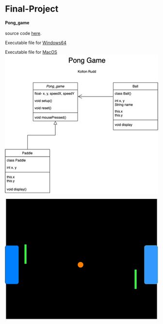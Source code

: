 # Final-Project

#### Pong_game
source code [here](https://github.com/Kolton11/Final-Project/tree/main/src/Real_Pong).

Executable file for [Windows64](https://github.com/Kolton11/Final-Project/blob/gh-pages/application.windows64.zip)

Executable file for [MacOS](https://github.com/Kolton11/Final-Project/blob/gh-pages/application.macosx.zip)
![Pong_game](https://github.com/Kolton11/Final-Project/blob/gh-pages/Untitled%20Diagram%20(3).png)

![Pongame](https://github.com/Kolton11/Final-Project/blob/gh-pages/Untitled%20Diagram%20(1).png)
